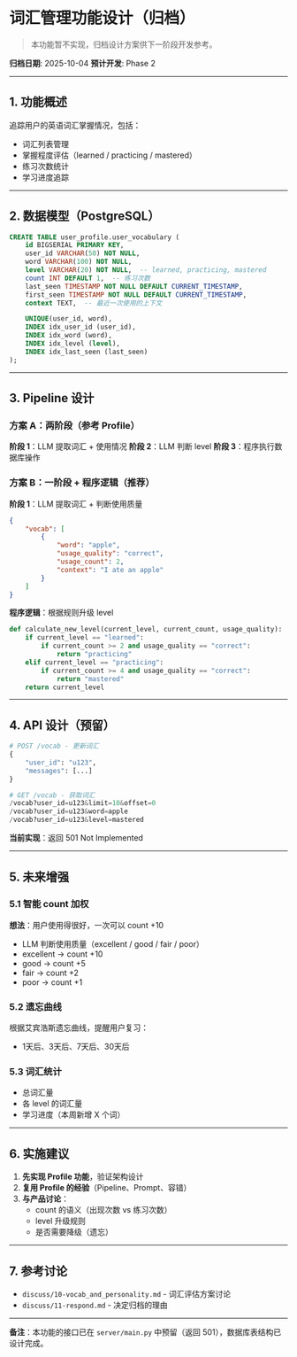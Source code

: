 # 词汇管理功能设计（归档）

> 本功能暂不实现，归档设计方案供下一阶段开发参考。

**归档日期**: 2025-10-04
**预计开发**: Phase 2

---

## 1. 功能概述

追踪用户的英语词汇掌握情况，包括：
- 词汇列表管理
- 掌握程度评估（learned / practicing / mastered）
- 练习次数统计
- 学习进度追踪

---

## 2. 数据模型（PostgreSQL）

```sql
CREATE TABLE user_profile.user_vocabulary (
    id BIGSERIAL PRIMARY KEY,
    user_id VARCHAR(50) NOT NULL,
    word VARCHAR(100) NOT NULL,
    level VARCHAR(20) NOT NULL,  -- learned, practicing, mastered
    count INT DEFAULT 1,  -- 练习次数
    last_seen TIMESTAMP NOT NULL DEFAULT CURRENT_TIMESTAMP,
    first_seen TIMESTAMP NOT NULL DEFAULT CURRENT_TIMESTAMP,
    context TEXT,  -- 最近一次使用的上下文

    UNIQUE(user_id, word),
    INDEX idx_user_id (user_id),
    INDEX idx_word (word),
    INDEX idx_level (level),
    INDEX idx_last_seen (last_seen)
);
```

---

## 3. Pipeline 设计

### 方案 A：两阶段（参考 Profile）

**阶段 1**：LLM 提取词汇 + 使用情况
**阶段 2**：LLM 判断 level
**阶段 3**：程序执行数据库操作

### 方案 B：一阶段 + 程序逻辑（推荐）

**阶段 1**：LLM 提取词汇 + 判断使用质量
```json
{
    "vocab": [
        {
            "word": "apple",
            "usage_quality": "correct",
            "usage_count": 2,
            "context": "I ate an apple"
        }
    ]
}
```

**程序逻辑**：根据规则升级 level
```python
def calculate_new_level(current_level, current_count, usage_quality):
    if current_level == "learned":
        if current_count >= 2 and usage_quality == "correct":
            return "practicing"
    elif current_level == "practicing":
        if current_count >= 4 and usage_quality == "correct":
            return "mastered"
    return current_level
```

---

## 4. API 设计（预留）

```python
# POST /vocab - 更新词汇
{
    "user_id": "u123",
    "messages": [...]
}

# GET /vocab - 获取词汇
/vocab?user_id=u123&limit=10&offset=0
/vocab?user_id=u123&word=apple
/vocab?user_id=u123&level=mastered
```

**当前实现**：返回 501 Not Implemented

---

## 5. 未来增强

### 5.1 智能 count 加权

**想法**：用户使用得很好，一次可以 count +10
- LLM 判断使用质量（excellent / good / fair / poor）
- excellent → count +10
- good → count +5
- fair → count +2
- poor → count +1

### 5.2 遗忘曲线

根据艾宾浩斯遗忘曲线，提醒用户复习：
- 1天后、3天后、7天后、30天后

### 5.3 词汇统计

- 总词汇量
- 各 level 的词汇量
- 学习进度（本周新增 X 个词）

---

## 6. 实施建议

1. **先实现 Profile 功能**，验证架构设计
2. **复用 Profile 的经验**（Pipeline、Prompt、容错）
3. **与产品讨论**：
   - count 的语义（出现次数 vs 练习次数）
   - level 升级规则
   - 是否需要降级（遗忘）

---

## 7. 参考讨论

- `discuss/10-vocab_and_personality.md` - 词汇评估方案讨论
- `discuss/11-respond.md` - 决定归档的理由

---

**备注**：本功能的接口已在 `server/main.py` 中预留（返回 501），数据库表结构已设计完成。